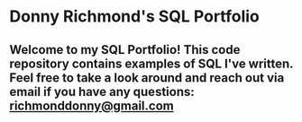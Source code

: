 # Donny Richmond's SQL Portfolio

## Welcome to my SQL Portfolio! This code repository contains examples of SQL I've written. Feel free to take a look around and reach out via email if you have any questions: richmonddonny@gmail.com

